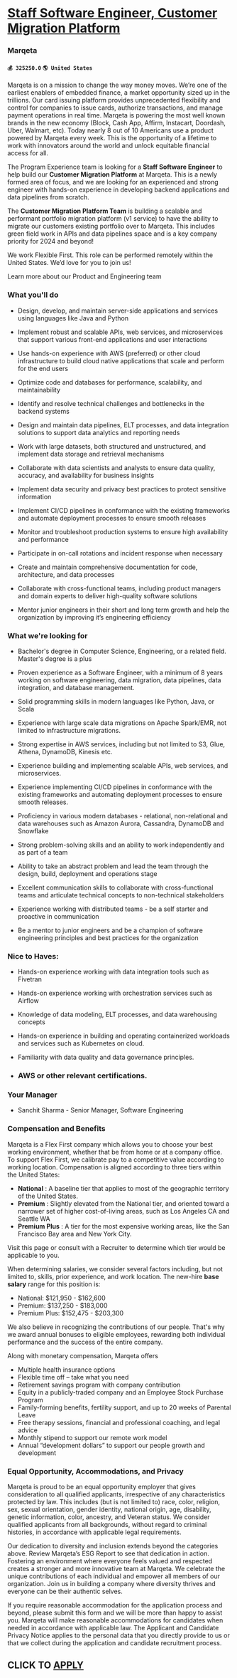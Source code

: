 # [Staff Software Engineer, Customer Migration Platform](https://www.remotewlb.com/apply/staff-software-engineer-customer-migration-platform-59976)  
### Marqeta  
#### `💰 325250.0` `🌎 United States`  

Marqeta is on a mission to change the way money moves. We’re one of the earliest enablers of embedded finance, a market opportunity sized up in the trillions. Our card issuing platform provides unprecedented flexibility and control for companies to issue cards, authorize transactions, and manage payment operations in real time. Marqeta is powering the most well known brands in the new economy (Block, Cash App, Affirm, Instacart, Doordash, Uber, Walmart, etc). Today nearly 8 out of 10 Americans use a product powered by Marqeta every week. This is the opportunity of a lifetime to work with innovators around the world and unlock equitable financial access for all.

The Program Experience team is looking for a **Staff Software Engineer** to help build our **Customer Migration Platform** at Marqeta. This is a newly formed area of focus, and we are looking for an experienced and strong engineer with hands-on experience in developing backend applications and data pipelines from scratch.

The **Customer Migration Platform Team** is building a scalable and performant portfolio migration platform (v1 service) to have the ability to migrate our customers existing portfolio over to Marqeta. This includes green field work in APIs and data pipelines space and is a key company priority for 2024 and beyond!

We work Flexible First. This role can be performed remotely within the United States. We’d love for you to join us!

Learn more about our Product and Engineering team

###  **What you'll do**

  * Design, develop, and maintain server-side applications and services using languages like Java and Python

  * Implement robust and scalable APIs, web services, and microservices that support various front-end applications and user interactions

  * Use hands-on experience with AWS (preferred) or other cloud infrastructure to build cloud native applications that scale and perform for the end users

  * Optimize code and databases for performance, scalability, and maintainability

  * Identify and resolve technical challenges and bottlenecks in the backend systems

  * Design and maintain data pipelines, ELT processes, and data integration solutions to support data analytics and reporting needs

  * Work with large datasets, both structured and unstructured, and implement data storage and retrieval mechanisms

  * Collaborate with data scientists and analysts to ensure data quality, accuracy, and availability for business insights

  * Implement data security and privacy best practices to protect sensitive information

  * Implement CI/CD pipelines in conformance with the existing frameworks and automate deployment processes to ensure smooth releases

  * Monitor and troubleshoot production systems to ensure high availability and performance

  * Participate in on-call rotations and incident response when necessary

  * Create and maintain comprehensive documentation for code, architecture, and data processes

  * Collaborate with cross-functional teams, including product managers and domain experts to deliver high-quality software solutions

  * Mentor junior engineers in their short and long term growth and help the organization by improving it’s engineering efficiency

### **What we're looking for**

  * Bachelor's degree in Computer Science, Engineering, or a related field. Master's degree is a plus

  * Proven experience as a Software Engineer, with a minimum of 8 years working on software engineering, data migration, data pipelines, data integration, and database management.

  * Solid programming skills in modern languages like Python, Java, or Scala

  * Experience with large scale data migrations on Apache Spark/EMR, not limited to infrastructure migrations.

  * Strong expertise in AWS services, including but not limited to S3, Glue, Athena, DynamoDB, Kinesis etc.

  * Experience building and implementing scalable APIs, web services, and microservices.

  * Experience implementing CI/CD pipelines in conformance with the existing frameworks and automating deployment processes to ensure smooth releases.

  * Proficiency in various modern databases - relational, non-relational and data warehouses such as Amazon Aurora, Cassandra, DynamoDB and Snowflake

  * Strong problem-solving skills and an ability to work independently and as part of a team

  * Ability to take an abstract problem and lead the team through the design, build, deployment and operations stage

  * Excellent communication skills to collaborate with cross-functional teams and articulate technical concepts to non-technical stakeholders

  * Experience working with distributed teams - be a self starter and proactive in communication

  * Be a mentor to junior engineers and be a champion of software engineering principles and best practices for the organization

### **Nice to Haves:**

  * Hands-on experience working with data integration tools such as Fivetran

  * Hands-on experience working with orchestration services such as Airflow

  * Knowledge of data modeling, ELT processes, and data warehousing concepts

  * Hands-on experience in building and operating containerized workloads and services such as Kubernetes on cloud.

  * Familiarity with data quality and data governance principles.

  * ### AWS or other relevant certifications.

### Your Manager

  * Sanchit Sharma - Senior Manager, Software Engineering

### Compensation and Benefits

Marqeta is a Flex First company which allows you to choose your best working environment, whether that be from home or at a company office. To support Flex First, we calibrate pay to a competitive value according to working location. Compensation is aligned according to three tiers within the United States:

  * **National** : A baseline tier that applies to most of the geographic territory of the United States.
  * **Premium** : Slightly elevated from the National tier, and oriented toward a narrower set of higher cost-of-living areas, such as Los Angeles CA and Seattle WA
  * **Premium Plus** : A tier for the most expensive working areas, like the San Francisco Bay area and New York City.

Visit this page or consult with a Recruiter to determine which tier would be applicable to you.

When determining salaries, we consider several factors including, but not limited to, skills, prior experience, and work location. The new-hire **base salary** range for this position is:

  * National: $121,950 - $162,600
  * Premium: $137,250 - $183,000
  * Premium Plus: $152,475 - $203,300

We also believe in recognizing the contributions of our people. That's why we award annual bonuses to eligible employees, rewarding both individual performance and the success of the entire company.

Along with monetary compensation, Marqeta offers

  * Multiple health insurance options
  * Flexible time off – take what you need
  * Retirement savings program with company contribution
  * Equity in a publicly-traded company and an Employee Stock Purchase Program
  * Family-forming benefits, fertility support, and up to 20 weeks of Parental Leave
  * Free therapy sessions, financial and professional coaching, and legal advice
  * Monthly stipend to support our remote work model
  * Annual “development dollars” to support our people growth and development

### Equal Opportunity, Accommodations, and Privacy

Marqeta is proud to be an equal opportunity employer that gives consideration to all qualified applicants, irrespective of any characteristics protected by law. This includes (but is not limited to) race, color, religion, sex, sexual orientation, gender identity, national origin, age, disability, genetic information, color, ancestry, and Veteran status. We consider qualified applicants from all backgrounds, without regard to criminal histories, in accordance with applicable legal requirements.

Our dedication to diversity and inclusion extends beyond the categories above. Review Marqeta’s ESG Report to see that dedication in action. Fostering an environment where everyone feels valued and respected creates a stronger and more innovative team at Marqeta. We celebrate the unique contributions of each individual and empower all members of our organization. Join us in building a company where diversity thrives and everyone can be their authentic selves.

If you require reasonable accommodation for the application process and beyond, please submit this form and we will be more than happy to assist you. Marqeta will make reasonable accommodations for candidates when needed in accordance with applicable law. The Applicant and Candidate Privacy Notice applies to the personal data that you directly provide to us or that we collect during the application and candidate recruitment process.

  
## CLICK TO [APPLY](https://www.remotewlb.com/apply/staff-software-engineer-customer-migration-platform-59976)

